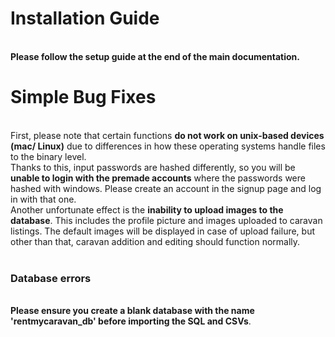 <h1>Installation Guide</h1><br>
<b>Please follow the setup guide at the end of the main documentation.</b><br>

<h1>Simple Bug Fixes</h1><br>
First, please note that certain functions <b>do not work on unix-based devices (mac/ Linux)</b> due to differences in how these operating systems handle files to the binary level.<br>
Thanks to this, input passwords are hashed differently, so you will be <b>unable to login with the premade accounts</b> where the passwords were hashed with windows. Please create an account in the signup page and log in with that one.<br>
Another unfortunate effect is the <b>inability to upload images to the database</b>. This includes the profile picture and images uploaded to caravan listings. The default images will be displayed in case of 
upload failure, but other than that, caravan addition and editing should function normally.<br><br>
<h3>Database errors</h3><br>
<b>Please ensure you create a blank database with the name 'rentmycaravan_db' before importing the SQL and CSVs</b>. 